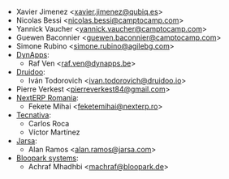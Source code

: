 - Xavier Jimenez \<<xavier.jimenez@qubiq.es>\>
- Nicolas Bessi \<<nicolas.bessi@camptocamp.com>\>
- Yannick Vaucher \<<yannick.vaucher@camptocamp.com>\>
- Guewen Baconnier \<<guewen.baconnier@camptocamp.com>\>
- Simone Rubino \<<simone.rubino@agilebg.com>\>
- [DynApps](https://www.dynapps.be):
  - Raf Ven \<<raf.ven@dynapps.be>\>
- [Druidoo](https://www.druidoo.io):
  - Iván Todorovich \<<ivan.todorovich@druidoo.io>\>
- Pierre Verkest \<<pierreverkest84@gmail.com>\>
- [NextERP Romania](https://www.nexterp.ro):
  - Fekete Mihai \<<feketemihai@nexterp.ro>\>
- [Tecnativa](https://www.tecnativa.com):
  - Carlos Roca
  - Víctor Martínez
- [Jarsa](https://www.jarsa.com):
  - Alan Ramos \<<alan.ramos@jarsa.com>\>
- [Bloopark systems](https://www.bloopark.de/):
  - Achraf Mhadhbi \<<machraf@bloopark.de>\>

